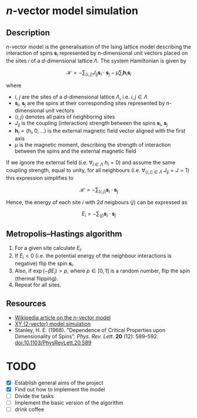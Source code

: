 # $n$-vector model simulation

## Description
$n$-vector model is the generalisation of the Ising lattice model describing the interaction of spins $\mathbf{s}_{i}$ represented by $n$-dimensional unit vectors placed on the sites $i$ of a $d$-dimensional lattice $\Lambda$. The system Hamiltonian is given by

```math
\mathcal{H} = - \sum_{\langle i,j \rangle} J_{ij} \mathbf{s}_{i} \cdot \mathbf{s}_{j} - \mu \sum_{i} \mathbf{h}_{i} \mathbf{s}_{i}
```

where
- $`i`$, $`j`$ are the sites of a $d$-dimensional lattice $\Lambda$, i.e. $`i, j \in \Lambda`$
- $`\mathbf{s}_{i}`$, $`\mathbf{s}_{j}`$ are the spins at their corresponding sites represented by $`n`$-dimensional unit vectors
- $`\langle i,j \rangle`$ denotes all pairs of neighboring sites
- $`J_{ij}`$ is the coupling (interaction) strength between the spins $`\mathbf{s}_{i}`$, $`\mathbf{s}_{j}`$
- $`\mathbf{h}_{i} = (h_i, 0, ...)`$ is the external magnetic field vector aligned with the first axis
- $`\mu`$ is the magnetic moment, describing the strength of interaction between the spins and the external magnetic field


If we ignore the external field (i.e. $`\forall_{i \in \Lambda} ~ h_i = 0`$) and assume the same coupling strength, equal to unity, for all neighbours (i.e. $`\forall_{\langle i, j \rangle \in \Lambda} ~ J_{ij} = J = 1`$) this expression simplifies to

```math
\mathcal{H} = - \sum_{\langle i,j \rangle}\mathbf{s}_{i} \cdot \mathbf{s}_{j}
```

Hence, the energy of each site $i$ with $2d$ neigbours ${\langle j \rangle}$ can be expressed as

```math
E_i = - \sum_{\langle j \rangle}\mathbf{s}_{i} \cdot \mathbf{s}_{j}
```

## Metropolis–Hastings algorithm

1. For a given site calculate $`E_i`$.
2. If $`E_i < 0`$ (i.e. the potential energy of the neighbour interactions is negative) flip the spin $`\mathbf{s}_{i}`$.
3. Also, if $`\exp(-\beta E_i ) > p`$, where $`p \in [0, 1]`$ is a random number, flip the spin (thermal flipping).
4. Repeat for all sites.

## Resources
- [Wikipedia article on the $n$-vector model](https://en.wikipedia.org/wiki/N-vector_model)
- [XY (2-vector) model simulation](https://kjslag.github.io/XY/)
- Stanley, H. E. (1968). "Dependence of Critical Properties upon Dimensionality of Spins". *Phys. Rev. Lett*. **20** (12): 589–592. [doi:10.1103/PhysRevLett.20.589](https://doi.org/10.1103%2FPhysRevLett.20.589)

# TODO

- [x] Establish general aims of the project 
- [x] Find out how to implement the model
- [ ] Divide the tasks
- [ ] Implement the basic version of the algorithm
- [ ] drink coffee
